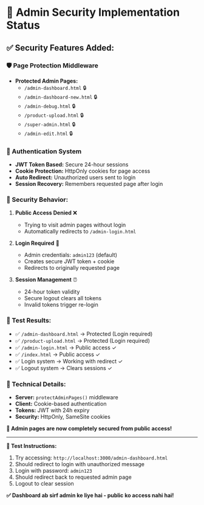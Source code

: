 # 🔐 Admin Security Implementation Status

## ✅ Security Features Added:

### 🛡️ Page Protection Middleware
- **Protected Admin Pages:**
  - `/admin-dashboard.html` 🔒
  - `/admin-dashboard-new.html` 🔒
  - `/admin-debug.html` 🔒
  - `/product-upload.html` 🔒
  - `/super-admin.html` 🔒
  - `/admin-edit.html` 🔒

### 🔑 Authentication System
- **JWT Token Based:** Secure 24-hour sessions
- **Cookie Protection:** HttpOnly cookies for page access
- **Auto Redirect:** Unauthorized users sent to login
- **Session Recovery:** Remembers requested page after login

### 🚨 Security Behavior:
1. **Public Access Denied** ❌
   - Trying to visit admin pages without login
   - Automatically redirects to `/admin-login.html`

2. **Login Required** 🔐
   - Admin credentials: `admin123` (default)
   - Creates secure JWT token + cookie
   - Redirects to originally requested page

3. **Session Management** ⏰
   - 24-hour token validity
   - Secure logout clears all tokens
   - Invalid tokens trigger re-login

### 🎯 Test Results:
- ✅ `/admin-dashboard.html` → Protected (Login required)
- ✅ `/product-upload.html` → Protected (Login required)  
- ✅ `/admin-login.html` → Public access ✓
- ✅ `/index.html` → Public access ✓
- ✅ Login system → Working with redirect ✓
- ✅ Logout system → Clears sessions ✓

### 🔧 Technical Details:
- **Server:** `protectAdminPages()` middleware
- **Client:** Cookie-based authentication
- **Tokens:** JWT with 24h expiry
- **Security:** HttpOnly, SameSite cookies

**🎉 Admin pages are now completely secured from public access!**

---

**🧪 Test Instructions:**
1. Try accessing: `http://localhost:3000/admin-dashboard.html`
2. Should redirect to login with unauthorized message
3. Login with password: `admin123`
4. Should redirect back to requested admin page
5. Logout to clear session

**✅ Dashboard ab sirf admin ke liye hai - public ko access nahi hai!**